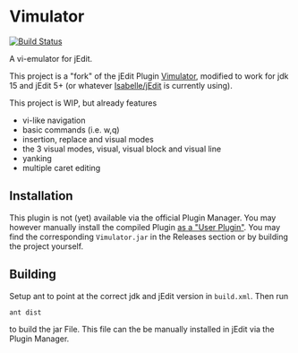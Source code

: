 # Vimulator
[![Build Status](https://travis-ci.com/nielstron/vimulator.svg?branch=master)](https://travis-ci.com/nielstron/vimulator)

A vi-emulator for jEdit.

This project is a "fork" of the jEdit Plugin [Vimulator](plugins.jedit.org/plugins/?Vimulator),
modified to work for jdk 15 and jEdit 5+ (or whatever [Isabelle/jEdit](https://isabelle.in.tum.de/) is currently using).

This project is WIP, but already features
- vi-like navigation
- basic commands (i.e. w,q)
- insertion, replace and visual modes
- the 3 visual modes, visual, visual block and visual line
- yanking
- multiple caret editing
## Installation

This plugin is not (yet) available via the official Plugin Manager.
You may however manually install the compiled Plugin [as a "User Plugin"](http://plugins.jedit.org/install.php).
You may find the corresponding `Vimulator.jar` in the Releases section or by
building the project yourself.

## Building

Setup ant to point at the correct jdk and jEdit version in `build.xml`.
Then run
```bash
ant dist
```

to build the jar File.
This file can the be manually installed in jEdit via the Plugin Manager.
